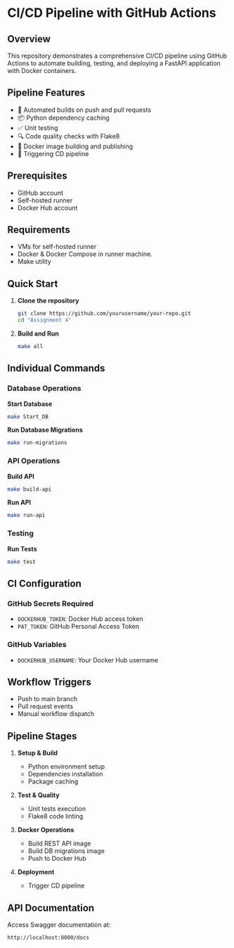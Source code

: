 # CI/CD Pipeline with GitHub Actions

## Overview
This repository demonstrates a comprehensive CI/CD pipeline using GitHub Actions to automate building, testing, and deploying a FastAPI application with Docker containers.

## Pipeline Features
- 🔄 Automated builds on push and pull requests
- 📦 Python dependency caching
- ✅ Unit testing
- 🔍 Code quality checks with Flake8
- 🐳 Docker image building and publishing
- 🚀 Triggering CD pipeline

## Prerequisites
- GitHub account
- Self-hosted runner
- Docker Hub account

## Requirements
- VMs for self-hosted runner
- Docker & Docker Compose in runner machine.
- Make utility

## Quick Start

1. **Clone the repository**
   ```bash
   git clone https://github.com/yourusername/your-repo.git
   cd "Assignment 4"
   ```

2. **Build and Run**
   ```bash
   make all
   ```

## Individual Commands

### Database Operations

**Start Database**
```bash
make Start_DB
```

**Run Database Migrations**
```bash
make run-migrations
```

### API Operations

**Build API**
```bash
make build-api
```

**Run API**
```bash
make run-api
```

### Testing

**Run Tests**
```bash
make test
```

## CI Configuration

### GitHub Secrets Required
- `DOCKERHUB_TOKEN`: Docker Hub access token
- `PAT_TOKEN`: GitHub Personal Access Token

### GitHub Variables
- `DOCKERHUB_USERNAME`: Your Docker Hub username

## Workflow Triggers
- Push to main branch
- Pull request events
- Manual workflow dispatch

## Pipeline Stages

1. **Setup & Build**
   - Python environment setup
   - Dependencies installation
   - Package caching

2. **Test & Quality**
   - Unit tests execution
   - Flake8 code linting

3. **Docker Operations**
   - Build REST API image
   - Build DB migrations image
   - Push to Docker Hub

4. **Deployment**
   - Trigger CD pipeline

## API Documentation

Access Swagger documentation at:
```
http://localhost:8000/docs
```
